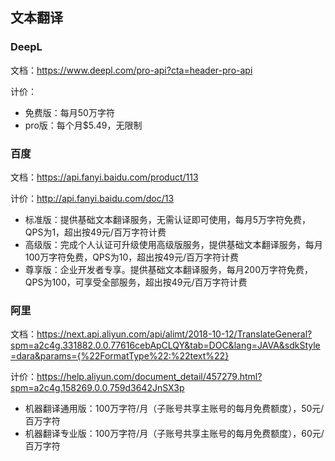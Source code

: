 ## 文本翻译
### DeepL

文档：https://www.deepl.com/pro-api?cta=header-pro-api

计价：
- 免费版：每月50万字符
- pro版：每个月$5.49，无限制

### 百度

文档：https://api.fanyi.baidu.com/product/113

计价：http://api.fanyi.baidu.com/doc/13
- 标准版：提供基础文本翻译服务，无需认证即可使用，每月5万字符免费，QPS为1，超出按49元/百万字符计费
- 高级版：完成个人认证可升级使用高级版服务，提供基础文本翻译服务，每月100万字符免费，QPS为10，超出按49元/百万字符计费
- 尊享版：企业开发者专享。提供基础文本翻译服务，每月200万字符免费，QPS为100，可享受全部服务，超出按49元/百万字符计费

### 阿里
文档：https://next.api.aliyun.com/api/alimt/2018-10-12/TranslateGeneral?spm=a2c4g.331882.0.0.77616cebApCLQY&tab=DOC&lang=JAVA&sdkStyle=dara&params={%22FormatType%22:%22text%22}

计价：https://help.aliyun.com/document_detail/457279.html?spm=a2c4g.158269.0.0.759d3642JnSX3p
- 机器翻译通用版：100万字符/月（子账号共享主账号的每月免费额度），50元/百万字符
- 机器翻译专业版：100万字符/月（子账号共享主账号的每月免费额度），60元/百万字符